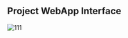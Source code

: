 ## Project WebApp Interface

![111](https://user-images.githubusercontent.com/113056235/232824239-97641a80-ac5e-484f-ad71-b83bd9f6f71b.png)
